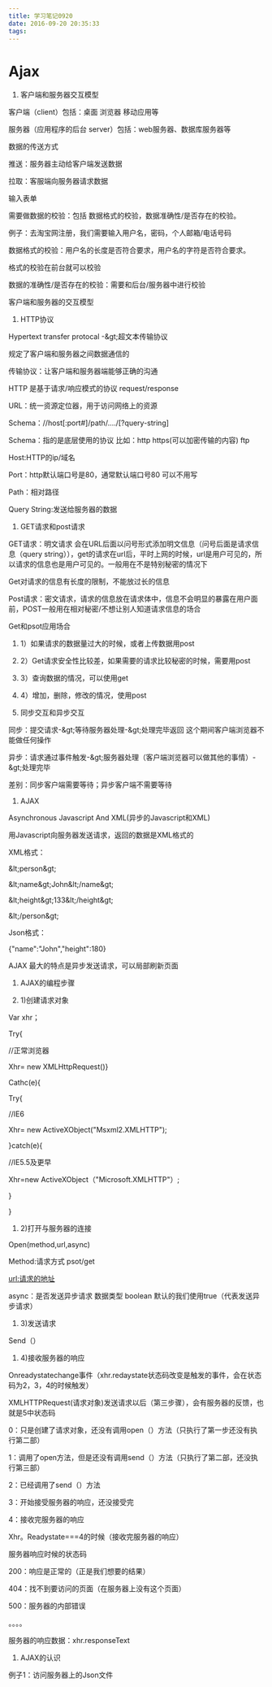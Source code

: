 ```yaml
---
title: 学习笔记0920
date: 2016-09-20 20:35:33
tags:
---
```

# Ajax

1. 客户端和服务器交互模型

客户端（client）包括：桌面  浏览器  移动应用等

服务器（应用程序的后台 server）包括：web服务器、数据库服务器等

数据的传送方式

推送：服务器主动给客户端发送数据

拉取：客服端向服务器请求数据

输入表单

需要做数据的校验：包括 数据格式的校验，数据准确性/是否存在的校验。

例子：去淘宝网注册，我们需要输入用户名，密码，个人邮箱/电话号码

数据格式的校验：用户名的长度是否符合要求，用户名的字符是否符合要求。

格式的校验在前台就可以校验

数据的准确性/是否存在的校验：需要和后台/服务器中进行校验

客户端和服务器的交互模型

1. HTTP协议

Hypertext  transfer protocal  -\&gt;超文本传输协议

规定了客户端和服务器之间数据通信的

传输协议：让客户端和服务器端能够正确的沟通

HTTP 是基于请求/响应模式的协议   request/response

URL：统一资源定位器，用于访问网络上的资源

Schema：//host[:port#]/path/..../[?query-string]

Schema：指的是底层使用的协议   比如：http   https(可以加密传输的内容)   ftp

Host:HTTP的ip/域名

Port：http默认端口号是80，通常默认端口号80  可以不用写

Path：相对路径

Query String:发送给服务器的数据

1. GET请求和post请求

GET请求：明文请求  会在URL后面以问号形式添加明文信息（问号后面是请求信息（query string）），get的请求在url后，平时上网的时候，url是用户可见的，所以请求的信息也是用户可见的。一般用在不是特别秘密的情况下

Get对请求的信息有长度的限制，不能放过长的信息

Post请求：密文请求，请求的信息放在请求体中，信息不会明显的暴露在用户面前，POST一般用在相对秘密/不想让别人知道请求信息的场合

Get和psot应用场合

1. 1）如果请求的数据量过大的时候，或者上传数据用post
2. 2）Get请求安全性比较差，如果需要的请求比较秘密的时候，需要用post
3. 3）查询数据的情况，可以使用get
4. 4）增加，删除，修改的情况，使用post

1. 同步交互和异步交互

同步：提交请求-\&gt;等待服务器处理-\&gt;处理完毕返回  这个期间客户端浏览器不能做任何操作

异步：请求通过事件触发-\&gt;服务器处理（客户端浏览器可以做其他的事情）-\&gt;处理完毕

差别：同步客户端需要等待；异步客户端不需要等待

1. AJAX

Asynchronous Javascript And XML(异步的Javascript和XML)

用Javascript向服务器发送请求，返回的数据是XML格式的

XML格式：

\&lt;person\&gt;

  \&lt;name\&gt;John\&lt;/name\&gt;

  \&lt;height\&gt;133\&lt;/height\&gt;

\&lt;/person\&gt;

Json格式：

{&quot;name&quot;:&quot;John&quot;,&quot;height&quot;:180}

AJAX 最大的特点是异步发送请求，可以局部刷新页面

1. AJAX的编程步骤

1. 1)创建请求对象

Var xhr；

Try{

//正常浏览器

Xhr= new XMLHttpRequest()}

Cathc(e){

Try{

//IE6

Xhr= new ActiveXObject(&quot;Msxml2.XMLHTTP&quot;);

}catch(e){

//IE5.5及更早

Xhr=new ActiveXObject（&quot;Microsoft.XMLHTTP&quot;）;

}

}

1. 2)打开与服务器的连接

Open(method,url,async)

Method:请求方式  psot/get

[url:请求的地址](url:%E8%AF%B7%E6%B1%82%E7%9A%84%E5%9C%B0%E5%9D%80)

async：是否发送异步请求   数据类型 boolean   默认的我们使用true（代表发送异步请求）

1. 3)发送请求

Send（）

1. 4)接收服务器的响应

Onreadystatechange事件（xhr.redaystate状态码改变是触发的事件，会在状态码为2，3，4的时候触发）

XMLHTTPRequest(请求对象)发送请求以后（第三步骤），会有服务器的反馈，也就是5中状态码

0：只是创建了请求对象，还没有调用open（）方法（只执行了第一步还没有执行第二部）

1：调用了open方法，但是还没有调用send（）方法（只执行了第二部，还没执行第三部）

2：已经调用了send（）方法

3：开始接受服务器的响应，还没接受完

4：接收完服务器的响应

Xhr。Readystate===4的时候（接收完服务器的响应）

服务器响应时候的状态码

200：响应是正常的（正是我们想要的结果）

404：找不到要访问的页面（在服务器上没有这个页面）

500：服务器的内部错误

。。。。

服务器的响应数据：xhr.responseText

1. AJAX的认识

例子1：访问服务器上的Json文件
